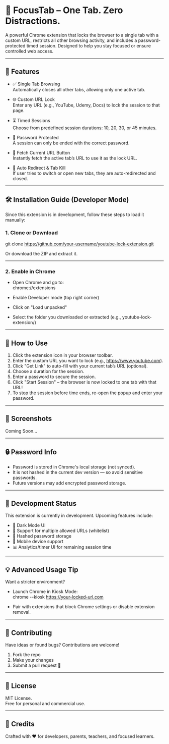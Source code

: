 # 🔐 FocusTab – One Tab. Zero Distractions.

A powerful Chrome extension that locks the browser to a single tab with a custom URL, restricts all other browsing activity, and includes a password-protected timed session. Designed to help you stay focused or ensure controlled web access.

---

## 🚀 Features

- ✅ Single Tab Browsing  
  Automatically closes all other tabs, allowing only one active tab.

- 🌐 Custom URL Lock  
  Enter any URL (e.g., YouTube, Udemy, Docs) to lock the session to that page.

- ⏳ Timed Sessions  
  Choose from predefined session durations: 10, 20, 30, or 45 minutes.

- 🔐 Password Protected  
  A session can only be ended with the correct password.

- 📎 Fetch Current URL Button  
  Instantly fetch the active tab’s URL to use it as the lock URL.

- 🚫 Auto Redirect & Tab Kill  
  If user tries to switch or open new tabs, they are auto-redirected and closed.

---

## 🛠️ Installation Guide (Developer Mode)

Since this extension is in development, follow these steps to load it manually:

### 1. Clone or Download

git clone https://github.com/your-username/youtube-lock-extension.git

Or download the ZIP and extract it.

---

### 2. Enable in Chrome

- Open Chrome and go to:  
  chrome://extensions

- Enable Developer mode (top right corner)

- Click on "Load unpacked"

- Select the folder you downloaded or extracted (e.g., youtube-lock-extension/)

---

## 🧠 How to Use

1. Click the extension icon in your browser toolbar.
2. Enter the custom URL you want to lock (e.g., https://www.youtube.com).
3. Click "Get Link" to auto-fill with your current tab’s URL (optional).
4. Choose a duration for the session.
5. Enter a password to secure the session.
6. Click "Start Session" – the browser is now locked to one tab with that URL!
7. To stop the session before time ends, re-open the popup and enter your password.

---

## 📸 Screenshots

Coming Soon...

---

## 🔒 Password Info

- Password is stored in Chrome's local storage (not synced).
- It is not hashed in the current dev version — so avoid sensitive passwords.
- Future versions may add encrypted password storage.

---

## 🧪 Development Status

This extension is currently in development. Upcoming features include:

- 🌙 Dark Mode UI
- 🧾 Support for multiple allowed URLs (whitelist)
- 🔑 Hashed password storage
- 📱 Mobile device support
- 📊 Analytics/timer UI for remaining session time

---

## 💡 Advanced Usage Tip

Want a stricter environment?

- Launch Chrome in Kiosk Mode:  
  chrome --kiosk https://your-locked-url.com

- Pair with extensions that block Chrome settings or disable extension removal.

---

## 🤝 Contributing

Have ideas or found bugs? Contributions are welcome!

1. Fork the repo
2. Make your changes
3. Submit a pull request 🚀

---

## 📄 License

MIT License.  
Free for personal and commercial use.

---

## 🙏 Credits

Crafted with ❤️ for developers, parents, teachers, and focused learners.

